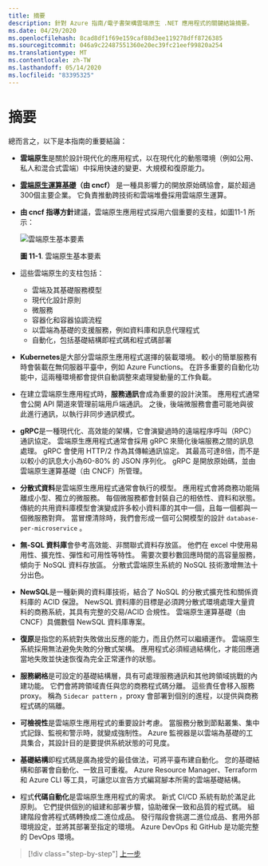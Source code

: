 ```yaml
---
title: 摘要
description: 針對 Azure 指南/電子書架構雲端原生 .NET 應用程式的關鍵結論摘要。
ms.date: 04/29/2020
ms.openlocfilehash: 8cad8df1f69e159caf88d3ee119278dff8726385
ms.sourcegitcommit: 046a9c22487551360e20ec39fc21eef99820a254
ms.translationtype: MT
ms.contentlocale: zh-TW
ms.lasthandoff: 05/14/2020
ms.locfileid: "83395325"
---
```

# <a name="summary"></a>摘要

總而言之，以下是本指南的重要結論：

- **雲端原生**是關於設計現代化的應用程式，以在現代化的動態環境（例如公用、私人和混合式雲端）中採用快速的變更、大規模和復原能力。

- **[雲端原生運算基礎](https://www.cncf.io/)（由 cncf）** 是一種具影響力的開放原始碼協會，屬於超過300個主要企業。 它負責推動跨技術和雲端堆疊採用雲端原生運算。

- **由 cncf 指導方針**建議，雲端原生應用程式採用六個重要的支柱，如圖11-1 所示：

  ![雲端原生基本要素](./media/cloud-native-foundational-pillars.png)

  **圖 11-1**. 雲端原生基本要素

- 這些雲端原生的支柱包括：
  - 雲端及其基礎服務模型
  - 現代化設計原則
  - 微服務
  - 容器化和容器協調流程
  - 以雲端為基礎的支援服務，例如資料庫和訊息代理程式
  - 自動化，包括基礎結構即程式碼和程式碼部署

- **Kubernetes**是大部分雲端原生應用程式選擇的裝載環境。 較小的簡單服務有時會裝載在無伺服器平臺中，例如 Azure Functions。 在許多重要的自動化功能中，這兩種環境都會提供自動調整來處理變動量的工作負載。

- 在建立雲端原生應用程式時，**服務通訊**會成為重要的設計決策。 應用程式通常會公開 API 閘道來管理前端用戶端通訊。 之後，後端微服務會盡可能地與彼此進行通訊，以執行非同步通訊模式。

- **gRPC**是一種現代化、高效能的架構，它會演變過時的遠端程序呼叫（RPC）通訊協定。 雲端原生應用程式通常會採用 gRPC 來簡化後端服務之間的訊息處理。 gRPC 會使用 HTTP/2 作為其傳輸通訊協定。 其最高可達8倍，而不是以較小的訊息大小為60-80% 的 JSON 序列化。 gRPC 是開放原始碼，並由雲端原生運算基礎（由 CNCF）所管理。

- **分散式資料**是雲端原生應用程式通常會執行的模型。 應用程式會將商務功能隔離成小型、獨立的微服務。 每個微服務都會封裝自己的相依性、資料和狀態。 傳統的共用資料庫模型會演變成許多較小資料庫的其中一個，且每一個都與一個微服務對齊。 當冒煙清除時，我們會形成一個可公開模型的設計 `database-per-microservice` 。

- **無-SQL 資料庫**會參考高效能、非關聯式資料存放區。 他們在 excel 中使用易用性、擴充性、彈性和可用性等特性。 需要次要秒數回應時間的高容量服務，傾向于 NoSQL 資料存放區。 分散式雲端原生系統的 NoSQL 技術激增無法十分出色。

- **NewSQL**是一種新興的資料庫技術，結合了 NoSQL 的分散式擴充性和關係資料庫的 ACID 保證。 NewSQL 資料庫的目標是必須跨分散式環境處理大量資料的商務系統，其具有完整的交易/ACID 合規性。 雲端原生運算基礎（由 CNCF）具備數個 NewSQL 資料庫專案。

- **復原**是指您的系統對失敗做出反應的能力，而且仍然可以繼續運作。 雲端原生系統採用無法避免失敗的分散式架構。 應用程式必須經過結構化，才能回應適當地失敗並快速恢復為完全正常運作的狀態。

- **服務網格**是可設定的基礎結構層，具有可處理服務通訊和其他跨領域挑戰的內建功能。 它們會將跨領域責任與您的商務程式碼分離。 這些責任會移入服務 proxy。 稱為 `Sidecar pattern` ，proxy 會部署到個別的進程，以提供與商務程式碼的隔離。

- **可檢視性**是雲端原生應用程式的重要設計考慮。 當服務分散到節點叢集、集中式記錄、監視和警示時，就變成強制性。 Azure 監視器是以雲端為基礎的工具集合，其設計目的是要提供系統狀態的可見度。

- **基礎結構**即程式碼是廣為接受的最佳做法，可將平臺布建自動化。 您的基礎結構和部署會自動化、一致且可重複。 Azure Resource Manager、Terraform 和 Azure CLI 等工具，可讓您以宣告方式編寫腳本所需的雲端基礎結構。

- 程式**代碼自動化**是雲端原生應用程式的需求。 新式 CI/CD 系統有助於滿足此原則。 它們提供個別的組建和部署步驟，協助確保一致和品質的程式碼。 組建階段會將程式碼轉換成二進位成品。 發行階段會挑選二進位成品、套用外部環境設定，並將其部署至指定的環境。 Azure DevOps 和 GitHub 是功能完整的 DevOps 環境。

>[!div class="step-by-step"]
>[上一步](application-bundles.md)
